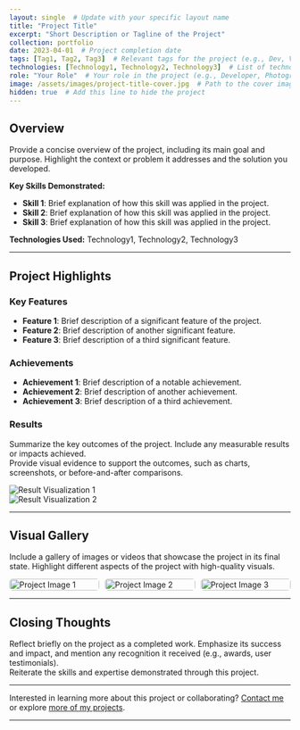 ```yaml
---
layout: single  # Update with your specific layout name
title: "Project Title"
excerpt: "Short Description or Tagline of the Project"
collection: portfolio
date: 2023-04-01  # Project completion date
tags: [Tag1, Tag2, Tag3]  # Relevant tags for the project (e.g., Dev, VR, Photography)
technologies: [Technology1, Technology2, Technology3]  # List of technologies/tools used
role: "Your Role"  # Your role in the project (e.g., Developer, Photographer, Researcher)
image: /assets/images/project-title-cover.jpg  # Path to the cover image for the project
hidden: true  # Add this line to hide the project
---
```


## Overview

Provide a concise overview of the project, including its main goal and purpose. Highlight the context or problem it addresses and the solution you developed.

**Key Skills Demonstrated:**

- **Skill 1**: Brief explanation of how this skill was applied in the project.
- **Skill 2**: Brief explanation of how this skill was applied in the project.
- **Skill 3**: Brief explanation of how this skill was applied in the project.

**Technologies Used:** Technology1, Technology2, Technology3

---

## Project Highlights

### Key Features

- **Feature 1**: Brief description of a significant feature of the project.
- **Feature 2**: Brief description of another significant feature.
- **Feature 3**: Brief description of a third significant feature.

### Achievements

- **Achievement 1**: Brief description of a notable achievement.
- **Achievement 2**: Brief description of another achievement.
- **Achievement 3**: Brief description of a third achievement.

### Results

Summarize the key outcomes of the project. Include any measurable results or impacts achieved.  
Provide visual evidence to support the outcomes, such as charts, screenshots, or before-and-after comparisons.

![Result Visualization 1](/assets/images/result-visualization1.jpg)  
![Result Visualization 2](/assets/images/result-visualization2.jpg)

---

## Visual Gallery

Include a gallery of images or videos that showcase the project in its final state. Highlight different aspects of the project with high-quality visuals.

<div class="gallery">
  <a href="/assets/images/project-image1.jpg"><img src="/assets/images/project-image1.jpg" alt="Project Image 1"></a>
  <a href="/assets/images/project-image2.jpg"><img src="/assets/images/project-image2.jpg" alt="Project Image 2"></a>
  <a href="/assets/images/project-image3.jpg"><img src="/assets/images/project-image3.jpg" alt="Project Image 3"></a>
  <!-- Add more images as needed -->
</div>

---

## Closing Thoughts

Reflect briefly on the project as a completed work. Emphasize its success and impact, and mention any recognition it received (e.g., awards, user testimonials).  
Reiterate the skills and expertise demonstrated through this project.

---

Interested in learning more about this project or collaborating? [Contact me](/contact) or explore [more of my projects](/portfolio/).

<style>
.gallery {
  display: flex;
  flex-wrap: wrap;
  gap: 10px;
}

.gallery a {
  flex: 1 1 calc(33% - 10px);
  box-sizing: border-box;
  display: block;
  overflow: hidden;
  border-radius: 5px;
  transition: transform 0.3s ease;
}

.gallery a:hover {
  transform: scale(1.05);
}

.gallery img {
  width: 100%;
  height: auto;
  display: block;
  border-radius: 5px;
}
</style>

---

